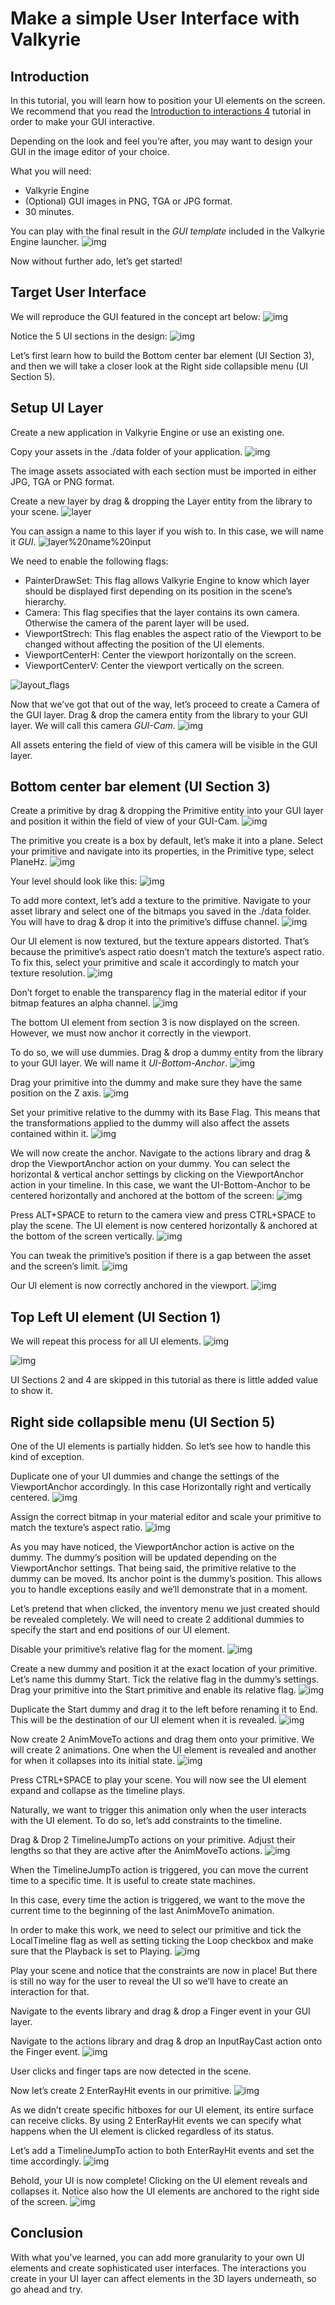 # Make a simple User Interface with Valkyrie

## Introduction

In this tutorial, you will learn how to position your UI elements on the screen.
We recommend that you read the [Introduction to interactions 4](https://forum.talansoft.com/t/tutorial-introduction-to-interactions/21) tutorial in order to make your GUI interactive.

Depending on the look and feel you’re after, you may want to design your GUI in the image editor of your choice.

What you will need:

- Valkyrie Engine
- (Optional) GUI images in PNG, TGA or JPG format.
- 30 minutes.

You can play with the final result in the *GUI template* included in the Valkyrie Engine launcher.
![img](https://aws1.discourse-cdn.com/standard11/uploads/talansoft/optimized/1X/426e650b3a9f6dca492a2c14a89dc0100d5e447b_2_471x375.jpeg)

Now without further ado, let’s get started!

## Target User Interface

We will reproduce the GUI featured in the concept art below:
![img](https://aws1.discourse-cdn.com/standard11/uploads/talansoft/optimized/1X/a5a203684516734474cf12e1627d78c14364c17e_2_690x388.jpeg)

Notice the 5 UI sections in the design:
![img](https://aws1.discourse-cdn.com/standard11/uploads/talansoft/optimized/1X/1f0edfbb4c1f70d99300cf28a3f8ba1e40036105_2_690x388.jpeg)

Let’s first learn how to build the Bottom center bar element (UI Section 3), and then we will take a closer look at the Right side collapsible menu (UI Section 5).

## Setup UI Layer

Create a new application in Valkyrie Engine or use an existing one.

Copy your assets in the ./data folder of your application.
![img](https://aws1.discourse-cdn.com/standard11/uploads/talansoft/original/1X/d22410687cdd9140f484b35ae31a22aeb64887dc.png)

The image assets associated with each section must be imported in either JPG, TGA or PNG format.

Create a new layer by drag & dropping the Layer entity from the library to your scene.
![layer](https://aws1.discourse-cdn.com/standard11/uploads/talansoft/optimized/1X/339e2c02128c77e8efa1b5bbb320303b4a9b6e15_2_690x309.gif)

You can assign a name to this layer if you wish to. In this case, we will name it *GUI*.
![layer%20name%20input](https://aws1.discourse-cdn.com/standard11/uploads/talansoft/optimized/1X/928d810cb641769832d15fdf76006b0c4239679b_2_480x375.gif)

We need to enable the following flags:
- PainterDrawSet: This flag allows Valkyrie Engine to know which layer should be displayed first depending on its position in the scene’s hierarchy.
- Camera: This flag specifies that the layer contains its own camera. Otherwise the camera of the parent layer will be used.
- ViewportStrech: This flag enables the aspect ratio of the Viewport to be changed without affecting the position of the UI elements.
- ViewportCenterH: Center the viewport horizontally on the screen.
- ViewportCenterV: Center the viewport vertically on the screen.

![layout_flags](https://aws1.discourse-cdn.com/standard11/uploads/talansoft/optimized/1X/7b59caeea730738ef7a0ae3994ef4d6469895da7_2_641x500.gif)

Now that we’ve got that out of the way, let’s proceed to create a Camera of the GUI layer.
Drag & drop the camera entity from the library to your GUI layer. We will call this camera *GUI-Cam*.
![img](https://aws1.discourse-cdn.com/standard11/uploads/talansoft/optimized/1X/fba57ef017155a9c83221200d6956eb5dc1f2e80_2_690x371.gif)

All assets entering the field of view of this camera will be visible in the GUI layer.

## Bottom center bar element (UI Section 3)

Create a primitive by drag & dropping the Primitive entity into your GUI layer and position it within the field of view of your GUI-Cam.
![img](https://aws1.discourse-cdn.com/standard11/uploads/talansoft/optimized/1X/304dfba6e972549d820a21d1f6e6ef4e2579482a_2_690x371.gif)

The primitive you create is a box by default, let’s make it into a plane.
Select your primitive and navigate into its properties, in the Primitive type, select PlaneHz.
![img](https://aws1.discourse-cdn.com/standard11/uploads/talansoft/optimized/1X/52882d431eec06d22955baf3a272b4e1934bf0e8_2_690x371.gif)

Your level should look like this:
![img](https://aws1.discourse-cdn.com/standard11/uploads/talansoft/optimized/1X/fdc5e04ad24e560be593c1b43bd84bd807a7d242_2_690x377.png)

To add more context, let’s add a texture to the primitive. Navigate to your asset library and select one of the bitmaps you saved in the ./data folder. You will have to drag & drop it into the primitive’s diffuse channel.
![img](https://aws1.discourse-cdn.com/standard11/uploads/talansoft/optimized/1X/c325d6a043c8bf9478b3a01caa540454702f77c0_2_690x371.gif)

Our UI element is now textured, but the texture appears distorted. That’s because the primitive’s aspect ratio doesn’t match the texture’s aspect ratio. To fix this, select your primitive and scale it accordingly to match your texture resolution.
![img](https://aws1.discourse-cdn.com/standard11/uploads/talansoft/optimized/1X/2f6b25da1cf3de1d733e70a6e607b274d26e8f46_2_690x371.gif)

Don’t forget to enable the transparency flag in the material editor if your bitmap features an alpha channel.
![img](https://aws1.discourse-cdn.com/standard11/uploads/talansoft/optimized/1X/5dea020378c0338d481fca46c139266cd5ec529c_2_690x371.gif)

The bottom UI element from section 3 is now displayed on the screen.
However, we must now anchor it correctly in the viewport.

To do so, we will use dummies.
Drag & drop a dummy entity from the library to your GUI layer. We will name it *UI-Bottom-Anchor*.
![img](https://aws1.discourse-cdn.com/standard11/uploads/talansoft/optimized/1X/a0a7eee2c18ef5e106ed4cff2b5baf72ac59872d_2_690x371.gif)

Drag your primitive into the dummy and make sure they have the same position on the Z axis.
![img](https://aws1.discourse-cdn.com/standard11/uploads/talansoft/optimized/1X/8d1c723d2d1e720f08ee9e9f845cfa36f9dc2878_2_690x371.gif)

Set your primitive relative to the dummy with its Base Flag. This means that the transformations applied to the dummy will also affect the assets contained within it.
![img](https://aws1.discourse-cdn.com/standard11/uploads/talansoft/optimized/1X/8e3f20b049a4478fad1b5f2c8265eac15cf8431f_2_690x371.gif)

We will now create the anchor. Navigate to the actions library and drag & drop the ViewportAnchor action on your dummy.
You can select the horizontal & vertical anchor settings by clicking on the ViewportAnchor action in your timeline.
In this case, we want the UI-Bottom-Anchor to be centered horizontally and anchored at the bottom of the screen:
![img](https://aws1.discourse-cdn.com/standard11/uploads/talansoft/optimized/1X/a0c00b28cb3ef3ded64395d0fc8541eee0175192_2_690x371.gif)

Press ALT+SPACE to return to the camera view and press CTRL+SPACE to play the scene.
The UI element is now centered horizontally & anchored at the bottom of the screen vertically.
![img](https://aws1.discourse-cdn.com/standard11/uploads/talansoft/optimized/1X/4be8311b2326dcb5b7cc1059fa842639471509b8_2_690x371.gif)

You can tweak the primitive’s position if there is a gap between the asset and the screen’s limit.
![img](https://aws1.discourse-cdn.com/standard11/uploads/talansoft/optimized/1X/f303c85bd5be9efc4be0bef8fbe848eb4321bfca_2_690x371.gif)

Our UI element is now correctly anchored in the viewport.
![img](https://aws1.discourse-cdn.com/standard11/uploads/talansoft/optimized/1X/20163ba350d1819e883230a8da9f9dd4362621c1_2_690x377.png)

## Top Left UI element (UI Section 1)

We will repeat this process for all UI elements.
![img](https://aws1.discourse-cdn.com/standard11/uploads/talansoft/optimized/1X/bd809e8c63d68b3d75ab61d61e153d39f8989813_2_690x371.gif)

![img](https://aws1.discourse-cdn.com/standard11/uploads/talansoft/optimized/1X/fb497c1319c38d633dfc3fdafc48334c770bde45_2_690x371.gif)

UI Sections 2 and 4 are skipped in this tutorial as there is little added value to show it.

## Right side collapsible menu (UI Section 5)

One of the UI elements is partially hidden. So let’s see how to handle this kind of exception.

Duplicate one of your UI dummies and change the settings of the ViewportAnchor accordingly. In this case Horizontally right and vertically centered.
![img](https://aws1.discourse-cdn.com/standard11/uploads/talansoft/optimized/1X/45b8eb1702c0a7ca871eb5584e868c4a94829872_2_690x371.gif)

Assign the correct bitmap in your material editor and scale your primitive to match the texture’s aspect ratio.
![img](https://tsdata2.blob.core.windows.net/img/create_user_interface/21.gif)

As you may have noticed, the ViewportAnchor action is active on the dummy. The dummy’s position will be updated depending on the ViewportAnchor settings. That being said, the primitive relative to the dummy can be moved. Its anchor point is the dummy’s position.
This allows you to handle exceptions easily and we’ll demonstrate that in a moment.

Let’s pretend that when clicked, the inventory menu we just created should be revealed completely.
We will need to create 2 additional dummies to specify the start and end positions of our UI element.

Disable your primitive’s relative flag for the moment.
![img](https://aws1.discourse-cdn.com/standard11/uploads/talansoft/optimized/1X/0846f9e9cc83ca54a547ef5ae8cebe369e86e0d9_2_690x371.gif)

Create a new dummy and position it at the exact location of your primitive. Let’s name this dummy Start.
Tick the relative flag in the dummy’s settings.
Drag your primitive into the Start primitive and enable its relative flag.
![img](https://aws1.discourse-cdn.com/standard11/uploads/talansoft/optimized/1X/af8dba5ab757f5ca675bd16ab22d52afd0784c1c_2_690x371.gif)

Duplicate the Start dummy and drag it to the left before renaming it to End. This will be the destination of our UI element when it is revealed.
![img](https://aws1.discourse-cdn.com/standard11/uploads/talansoft/optimized/1X/58a7c9bdac8aefc120fa03db210d4077ab73f244_2_690x371.gif)

Now create 2 AnimMoveTo actions and drag them onto your primitive.
We will create 2 animations.
One when the UI element is revealed and another for when it collapses into its initial state.
![img](https://aws1.discourse-cdn.com/standard11/uploads/talansoft/optimized/1X/d7a1b2f8a2d5eed78ffcf3b3b6ba658ab36d2278_2_690x371.gif)

Press CTRL+SPACE to play your scene. You will now see the UI element expand and collapse as the timeline plays.

Naturally, we want to trigger this animation only when the user interacts with the UI element.
To do so, let’s add constraints to the timeline.

Drag & Drop 2 TimelineJumpTo actions on your primitive. Adjust their lengths so that they are active after the AnimMoveTo actions.
![img](https://aws1.discourse-cdn.com/standard11/uploads/talansoft/optimized/1X/e752859dcd0699567f80f5789755e4efe2cf9405_2_690x371.gif)

When the TimelineJumpTo action is triggered, you can move the current time to a specific time. It is useful to create state machines.

In this case, every time the action is triggered, we want to the move the current time to the beginning of the last AnimMoveTo animation.

In order to make this work, we need to select our primitive and tick the LocalTimeline flag as well as setting ticking the Loop checkbox and make sure that the Playback is set to Playing.
![img](https://tsdata2.blob.core.windows.net/img/create_user_interface/28.gif)

Play your scene and notice that the constraints are now in place! But there is still no way for the user to reveal the UI so we’ll have to create an interaction for that.

Navigate to the events library and drag & drop a Finger event in your GUI layer.

Navigate to the actions library and drag & drop an InputRayCast action onto the Finger event.
![img](https://aws1.discourse-cdn.com/standard11/uploads/talansoft/optimized/1X/fd824ecd4a9dfedfbb1f8233f3e85d6399c23b35_2_690x371.gif)

User clicks and finger taps are now detected in the scene.

Now let’s create 2 EnterRayHit events in our primitive.
![img](https://aws1.discourse-cdn.com/standard11/uploads/talansoft/optimized/1X/4a9a7fd2a6bfd25cdc04a25b5ea123df237359e4_2_690x371.gif)

As we didn’t create specific hitboxes for our UI element, its entire surface can receive clicks.
By using 2 EnterRayHit events we can specify what happens when the UI element is clicked regardless of its status.

Let’s add a TimelineJumpTo action to both EnterRayHit events and set the time accordingly.
![img](https://aws1.discourse-cdn.com/standard11/uploads/talansoft/optimized/1X/a9e25905d24768fd4f5a1d35c082dc9eb006b920_2_690x371.gif)

Behold, your UI is now complete! Clicking on the UI element reveals and collapses it. Notice also how the UI elements are anchored to the right side of the screen.
![img](https://tsdata2.blob.core.windows.net/img/create_user_interface/32.gif)

## Conclusion

With what you’ve learned, you can add more granularity to your own UI elements and create sophisticated user interfaces.
The interactions you create in your UI layer can affect elements in the 3D layers underneath, so go ahead and try.
